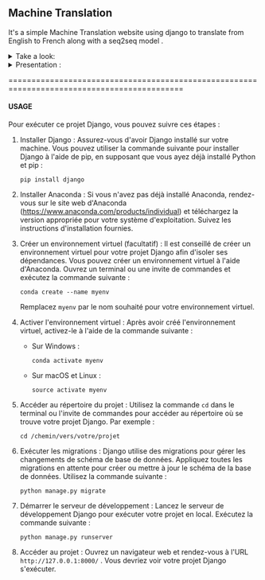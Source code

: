 ## Machine Translation


It's a simple Machine Translation website using django  to translate from English to French along with a seq2seq model .


<details>
<summary> Take a look:</summary>
###  OverView of the web page:

![image](https://github.com/lam843/MachineTranslation/assets/78732216/9da7b44f-b7ef-4eb4-99dc-7b4e14a33e03)

### Screen Record the testing :

[screen-capture.webm](https://github.com/lam843/MachineTranslation/assets/78732216/991b233e-9beb-4288-8f62-417e3f538b0a)
  
</details>

<details>
<summary> Presentation :</summary>
  
![image](https://github.com/lam843/MachineTranslation/assets/78732216/963787af-1e18-4c4d-b523-1b6a63029998)
  
</details>

============================================================================================


####  USAGE
Pour exécuter ce projet Django, vous pouvez suivre ces étapes :

1. Installer Django : Assurez-vous d'avoir Django installé sur votre machine. Vous pouvez utiliser la commande suivante pour installer Django à l'aide de pip, en supposant que vous ayez déjà installé Python et pip :
   ```
   pip install django
   ```

2. Installer Anaconda : Si vous n'avez pas déjà installé Anaconda, rendez-vous sur le site web d'Anaconda (https://www.anaconda.com/products/individual) et téléchargez la version appropriée pour votre système d'exploitation. Suivez les instructions d'installation fournies.

3. Créer un environnement virtuel (facultatif) : Il est conseillé de créer un environnement virtuel pour votre projet Django afin d'isoler ses dépendances. Vous pouvez créer un environnement virtuel à l'aide d'Anaconda. Ouvrez un terminal ou une invite de commandes et exécutez la commande suivante :
   ```
   conda create --name myenv
   ```
   Remplacez `myenv` par le nom souhaité pour votre environnement virtuel.

4. Activer l'environnement virtuel : Après avoir créé l'environnement virtuel, activez-le à l'aide de la commande suivante :
   - Sur Windows :
     ```
     conda activate myenv
     ```
   - Sur macOS et Linux :
     ```
     source activate myenv
     ```

5. Accéder au répertoire du projet : Utilisez la commande `cd` dans le terminal ou l'invite de commandes pour accéder au répertoire où se trouve votre projet Django. Par exemple :
   ```
   cd /chemin/vers/votre/projet
   ```

6. Exécuter les migrations : Django utilise des migrations pour gérer les changements de schéma de base de données. Appliquez toutes les migrations en attente pour créer ou mettre à jour le schéma de la base de données. Utilisez la commande suivante :
   ```
   python manage.py migrate
   ```

7. Démarrer le serveur de développement : Lancez le serveur de développement Django pour exécuter votre projet en local. Exécutez la commande suivante :
   ```
   python manage.py runserver
   ```

8. Accéder au projet : Ouvrez un navigateur web et rendez-vous à l'URL `http://127.0.0.1:8000/` . Vous devriez voir votre projet Django s'exécuter.

